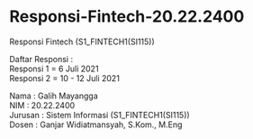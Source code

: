# Responsi-Fintech-20.22.2400
Responsi Fintech (S1_FINTECH1(SI115))

Daftar Responsi :<br/>
Responsi 1 = 6 Juli 2021 <br/>
Responsi 2 = 10 - 12 Juli 2021 

Nama    : Galih Mayangga <br/>
NIM     : 20.22.2400 <br/>
Jurusan : Sistem Informasi (S1_FINTECH1(SI115))<br/>
Dosen   : Ganjar Widiatmansyah, S.Kom., M.Eng
